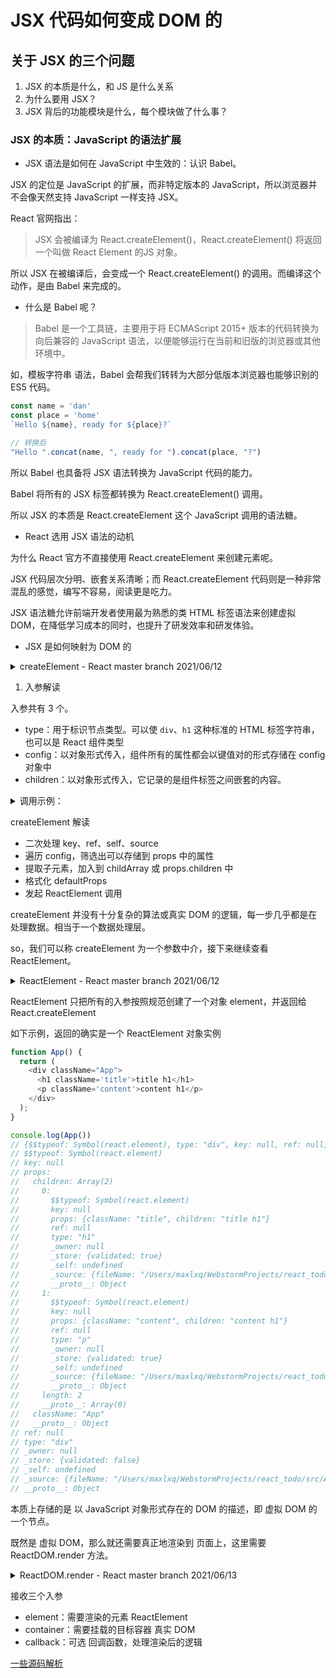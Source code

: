 
# JSX 代码如何变成 DOM 的

## 关于 JSX 的三个问题

1. JSX 的本质是什么，和 JS 是什么关系
2. 为什么要用 JSX？
3. JSX 背后的功能模块是什么，每个模块做了什么事？

### JSX 的本质：JavaScript 的语法扩展

- JSX 语法是如何在 JavaScript 中生效的：认识 Babel。

JSX 的定位是 JavaScript 的扩展，而非特定版本的 JavaScript，所以浏览器并不会像天然支持 JavaScript 一样支持 JSX。

React 官网指出：
> JSX 会被编译为 React.createElement()，React.createElement() 将返回一个叫做 React Element 的JS 对象。

所以 JSX 在被编译后，会变成一个 React.createElement() 的调用。而编译这个动作，是由 Babel 来完成的。

- 什么是 Babel 呢？

> Babel 是一个工具链，主要用于将 ECMAScript 2015+ 版本的代码转换为向后兼容的 JavaScript 语法，以便能够运行在当前和旧版的浏览器或其他环境中。

如，模板字符串 语法，Babel 会帮我们转转为大部分低版本浏览器也能够识别的 ES5 代码。

```javascript
const name = 'dan'
const place = 'home'
`Hello ${name}, ready for ${place}?`

// 转换后
"Hello ".concat(name, ", ready for ").concat(place, "?")
```

所以 Babel 也具备将 JSX 语法转换为 JavaScript 代码的能力。

Babel 将所有的 JSX 标签都转换为 React.createElement() 调用。

所以  JSX 的本质是 React.createElement 这个 JavaScript 调用的语法糖。

- React 选用 JSX 语法的动机

为什么 React 官方不直接使用 React.createElement 来创建元素呢。

JSX 代码层次分明、嵌套关系清晰；而 React.createElement 代码则是一种非常混乱的感觉，编写不容易，阅读更是吃力。

JSX 语法糖允许前端开发者使用最为熟悉的类 HTML 标签语法来创建虚拟 DOM，在降低学习成本的同时，也提升了研发效率和研发体验。

- JSX 是如何映射为 DOM 的

<details>
<summary>
createElement - React master branch 2021/06/12
</summary>

> 已省略部分 __DEV__ 代码

```javascript
/**
 * Create and return a new ReactElement of the given type.
 * path: react/packages/react/src/ReactElement.js line - 470
 */
export function createElement(type, config, children) {
  // propName 变量用于存储后面需要用到的元素属性
  let propName;

  // props 变量用于存储元素属性的键值集合
  const props = {};

  // key、ref、self、source 均为 Ract 元素属性
  let key = null;
  let ref = null;
  let self = null;
  let source = null;

  // config 对象中存储的是元素的属性
  if (config != null) {
    // 依次对 ref、key、self 和 source 属性赋值
    if (hasValidRef(config)) {
      ref = config.ref;
    }
    if (hasValidKey(config)) {
      key = '' + config.key; // key 字符串化
    }

    self = config.__self === undefined ? null : config.__self;
    source = config.__source === undefined ? null : config.__source;
    // Remaining properties are added to a new props object
    for (propName in config) {
      if (
        // 筛选可以挪到 props 对象中的属性
        hasOwnProperty.call(config, propName) &&
        !RESERVED_PROPS.hasOwnProperty(propName)
      ) {
        props[propName] = config[propName];
      }
    }
  }

  // Children can be more than one argument, and those are transferred onto
  // the newly allocated props object.
  // childrenLength 是 arguments 的长度减去 2，去除 type 和 config 这两个参数。
  const childrenLength = arguments.length - 2;
  // 若剩下一个参数，则一边表示为文本节点
  if (childrenLength === 1) {
    // 直接赋值给 props.children
    props.children = children;
    // 处理嵌套多个子元素的情况
  } else if (childrenLength > 1) {
    // 声明固定长度数组
    const childArray = Array(childrenLength);
    // 把子元素推进数组
    for (let i = 0; i < childrenLength; i++) {
      childArray[i] = arguments[i + 2];
    }
    // 最后把数组赋值给 props.children
    props.children = childArray;
  }

  // Resolve default props
  // 处理 defaultProps
  if (type && type.defaultProps) {
    const defaultProps = type.defaultProps;
    for (propName in defaultProps) {
      if (props[propName] === undefined) {
        props[propName] = defaultProps[propName];
      }
    }
  }

  // 最后调用一个 ReactElement 方法，传入处理后的参数
  return ReactElement(
    type,
    key,
    ref,
    self,
    source,
    ReactCurrentOwner.current,
    props,
  );
}
```

</details>

1. 入参解读

入参共有 3 个。

- type：用于标识节点类型。可以使 `div`、`h1` 这种标准的 HTML 标签字符串，也可以是 React 组件类型
- config：以对象形式传入，组件所有的属性都会以键值对的形式存储在 config 对象中
- children：以对象形式传入，它记录的是组件标签之间嵌套的内容。

<details>
<summary>
调用示例：
</summary>

```javascript
React.createElement(
  'ul',
  { className: 'list' },
  React.createElement('li', { key: '1' }, '1'),
  React.createElement('li', { key: '2' }, '2'),
  React.createElement('li', { key: '3' }, '3')
)
```

// 对应的 DOM 结构如下

```jsx
<ul className="list">
  <li key="1">1</li>
  <li key="2">2</li>
  <li key="3">3</li>
</ul>
```

</details>

createElement 解读

- 二次处理 key、ref、self、source
- 遍历 config，筛选出可以存储到 props 中的属性
- 提取子元素，加入到 childArray 或 props.children 中
- 格式化 defaultProps
- 发起 ReactElement 调用

createElement 并没有十分复杂的算法或真实 DOM 的逻辑，每一步几乎都是在处理数据。相当于一个数据处理层。

so，我们可以称 createElement 为一个参数中介，接下来继续查看 ReactElement。

<details>
<summary>
ReactElement - React master branch 2021/06/12
</summary>

```javascript
/**
 * Factory method to create a new React element. This no longer adheres to
 * the class pattern, so do not use new to call it. Also, instanceof check
 * will not work. Instead test $$typeof field against Symbol.for('react.element') to check
 * if something is a React Element.
 *
 * @param {*} type
 * @param {*} props
 * @param {*} key
 * @param {string|object} ref
 * @param {*} owner
 * @param {*} self A *temporary* helper to detect places where `this` is
 * different from the `owner` when React.createElement is called, so that we
 * can warn. We want to get rid of owner and replace string `ref`s with arrow
 * functions, and as long as `this` and owner are the same, there will be no
 * change in behavior.
 * @param {*} source An annotation object (added by a transpiler or otherwise)
 * indicating filename, line number, and/or other information.
 * @internal
 * path: react/packages/react/src/ReactElement.js line - 127
 */
const ReactElement = function(type, key, ref, self, source, owner, props) {
  const element = {
    // 常量，标识该对象是一个 ReactElement
    // This tag allows us to uniquely identify this as a React Element
    $$typeof: REACT_ELEMENT_TYPE,

    // Built-in properties that belong on the element
    // 内置属性赋值
    type: type,
    key: key,
    ref: ref,
    props: props,

    // Record the component responsible for creating this element.
    // 记录创造该元素的组件
    _owner: owner,
  };

  return element;
};
```

</details>

ReactElement 只把所有的入参按照规范创建了一个对象 element，并返回给 React.createElement

如下示例，返回的确实是一个 ReactElement 对象实例

```javascript
function App() {
  return (
    <div className="App">
      <h1 className='title'>title h1</h1>
      <p className='content'>content h1</p>
    </div>
  );
}

console.log(App())
// {$$typeof: Symbol(react.element), type: "div", key: null, ref: null, props: {…}, …}
// $$typeof: Symbol(react.element)
// key: null
// props:
//   children: Array(2)
//     0:
//       $$typeof: Symbol(react.element)
//       key: null
//       props: {className: "title", children: "title h1"}
//       ref: null
//       type: "h1"
//       _owner: null
//       _store: {validated: true}
//       _self: undefined
//       _source: {fileName: "/Users/maxlxq/WebstormProjects/react_todo/src/App.js", lineNumber: 6, columnNumber: 7}
//       __proto__: Object
//     1:
//       $$typeof: Symbol(react.element)
//       key: null
//       props: {className: "content", children: "content h1"}
//       ref: null
//       type: "p"
//       _owner: null
//       _store: {validated: true}
//       _self: undefined
//       _source: {fileName: "/Users/maxlxq/WebstormProjects/react_todo/src/App.js", lineNumber: 7, columnNumber: 7}
//       __proto__: Object
//     length: 2
//     __proto__: Array(0)
//   className: "App"
//   __proto__: Object
// ref: null
// type: "div"
// _owner: null
// _store: {validated: false}
// _self: undefined
// _source: {fileName: "/Users/maxlxq/WebstormProjects/react_todo/src/App.js", lineNumber: 5, columnNumber: 5}
// __proto__: Object
```

本质上存储的是 以 JavaScript 对象形式存在的 DOM 的描述，即 虚拟 DOM 的一个节点。

既然是 虚拟 DOM，那么就还需要真正地渲染到 页面上，这里需要 ReactDOM.render 方法。

<details>
<summary>
ReactDOM.render  - React master branch 2021/06/13
</summary>

```javascript
export function render(
  element: React$Element<any>,
  container: Container,
  callback: ?Function
) {
  invariant(
    isValidContainer(container),
    'Target container is not a DOM element.',
  );

  return legacyRenderSubtreeIntoContainer(
    null,
    element,
    container,
    false,
    callback,
  );
}
```

```javascript
// lagacy render 子树到容器中
function legacyRenderSubtreeIntoContainer(
  parentComponent: ?React$Component<any, any>, // null, 表示 根节点
  children: ReactNodeList, // 自身子节点数组
  container: Container,  // 真实 DOM 容器
  forceHydrate: boolean, // 是否需要保留一些已经存在的元素，调用 render 时已设置为 false；服务端渲染的话 设置为 true
  callback: ?Function  // render 之后的回调
) {
  let root = container._reactRootContainer;
  let fiberRoot: FiberRoot;
  if (!root) {
    // Initial mount 初次挂载
    root = container._reactRootContainer = legacyCreateRootFromDOMContainer(
      container,
      forceHydrate,
    );
    fiberRoot = root._internalRoot;
    if (typeof callback === 'function') {
      const originalCallback = callback;
      callback = function() {
        const instance = getPublicRootInstance(fiberRoot);
        originalCallback.call(instance);
      };
    }
    // Initial mount should not be batched.
    // 初次加载不用做批处理
    unbatchedUpdates(() => {
      updateContainer(children, fiberRoot, parentComponent, callback);
    });
  } else {
    fiberRoot = root._internalRoot;
    if (typeof callback === 'function') {
      const originalCallback = callback;
      callback = function() {
        const instance = getPublicRootInstance(fiberRoot);
        originalCallback.call(instance);
      };
    }
    // Update
    updateContainer(children, fiberRoot, parentComponent, callback);
  }
  return getPublicRootInstance(fiberRoot);
}
```

</details>

接收三个入参

- element：需要渲染的元素 ReactElement
- container：需要挂载的目标容器 真实 DOM
- callback：可选 回调函数，处理渲染后的逻辑

[一些源码解析](https://cybqd.com/react%E6%BA%90%E7%A0%81%E8%A7%A3%E6%9E%90/react-dom%E4%B8%AD%E5%88%9B%E5%BB%BA%E7%9A%84%E4%B8%80%E7%B3%BB%E5%88%97%E7%8E%A9%E6%84%8F.html#reactdom-render "部分源码解析")
